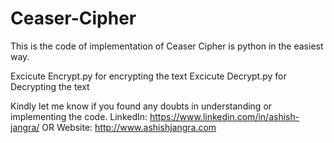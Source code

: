 # Ceaser-Cipher
This is the code of implementation of Ceaser Cipher is python in the easiest way.

Excicute Encrypt.py for encrypting the text
Excicute Decrypt.py for Decrypting the text

Kindly let me know if you found any doubts in understanding or implementing the code.
LinkedIn: https://www.linkedin.com/in/ashish-jangra/ OR Website: http://www.ashishjangra.com
